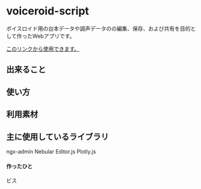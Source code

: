 # voiceroid-script

ボイスロイド用の台本データや調声データのの編集、保存、および共有を目的として作ったWebアプリです。

[このリンクから使用できます。](https://biss-git.github.io/voiceroid-script/)

## 出来ること


## 使い方


## 利用素材


## 主に使用しているライブラリ
ngx-admin
Nebular
Editor.js
Plotly.js


#### 作ったひと
ビス

